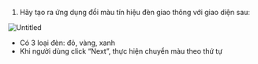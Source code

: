 1. Hãy tạo ra ứng dụng đồi màu tín hiệu đèn giao thông với giao diện sau:

![Untitled](https://mindxschool.notion.site/image/https%3A%2F%2Fs3-us-west-2.amazonaws.com%2Fsecure.notion-static.com%2F16be210c-fc74-462e-9b08-c642bac0c7f6%2FUntitled.png?table=block&id=352e8b43-50fa-49ab-951d-a8a025403517&spaceId=a64bf99c-ac1a-4b2e-8abf-dd9c2a31bff8&width=840&userId=&cache=v2)

- Có 3 loại đèn: đỏ, vàng, xanh
- Khi người dùng click “Next”, thực hiện chuyển màu theo thứ tự